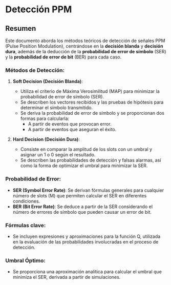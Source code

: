 # Detección PPM

## Resumen

Este documento aborda los métodos teóricos de detección de señales PPM (Pulse Position Modulation), centrándose en la **decisión blanda** y **decisión dura**, además de la deducción de la **probabilidad de error de símbolo** (SER) y la **probabilidad de error de bit** (BER) para cada caso.

### Métodos de Detección:

1. **Soft Decision (Decisión Blanda)**: 
   - Utiliza el criterio de Máxima Verosimilitud (MAP) para minimizar la probabilidad de error de símbolo (SER).
   - Se describen los vectores recibidos y las pruebas de hipótesis para determinar el símbolo transmitido.
   - Se deriva la probabilidad de error de símbolo y se proporcionan dos formas para calcularla:
     - A partir de eventos que provocan error.
     - A partir de eventos que aseguran el éxito.

2. **Hard Decision (Decisión Dura)**: 
   - Consiste en comparar la amplitud de los slots con un umbral y asignar un 1 o 0 según el resultado.
   - Se describen las probabilidades de detección y falsas alarmas, así como la forma de optimizar el umbral para minimizar la SER.

### Probabilidad de Error:
- **SER (Symbol Error Rate)**: Se derivan fórmulas generales para cualquier número de slots (M) que permiten calcular el SER en diferentes condiciones.
- **BER (Bit Error Rate)**: Se deduce a partir de la SER considerando el número de errores de símbolo que pueden causar un error de bit.

### Fórmulas clave:
- Se incluyen expresiones y aproximaciones para la función Q, utilizada en la evaluación de las probabilidades involucradas en el proceso de detección.

### Umbral Óptimo:
- Se proporciona una aproximación analítica para calcular el umbral que minimiza el SER, derivada a partir de simulaciones.
